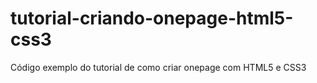# tutorial-criando-onepage-html5-css3
Código exemplo do tutorial de como criar onepage com HTML5 e CSS3
